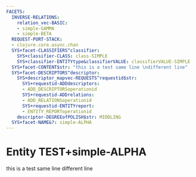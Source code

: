 ```yaml
---
FACETS:
  INVERSE-RELATIONS:
    relation_vec-BASIC:
    - simple-GAMMA
    - simple-BETA
  REQUEST-PORT-STACK:
  - clojure.core.async.chan
  SYS+facet-CLASSIFIERS^classifier:
    SYS+classifier-CLASS: class-SIMPLE
    SYS+classifier-ENTITYtype&classifierVALUE: classifierVALUE-SIMPLE
  SYS+facet-CONTENT$str: "this is a test same line \ndifferent line"
  SYS+facet-DESCRIPTORS^descriptor:
    SYS+descriptor_mapvec-REQUESTS^requestid$str:
      SYS+requestid-ADDdescriptors:
      - ADD_DESCRIPTORSoperationid
      SYS+requestid-ADDrelations:
      - ADD_RELATIONSoperationid
      SYS+requestid-ENTITYreport:
      - ENTITY_REPORToperationid
    descriptor-DEGREEofPOLISH$str: MIDDLING
  SYS+facet-NAME&?: simple-ALPHA
---
```

# Entity TEST+simple-ALPHA

this is a test same line 
different line
